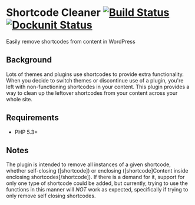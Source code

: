 # Shortcode Cleaner [![Build Status](https://travis-ci.org/cmmarslender/shortcode-cleaner.svg?branch=master)](https://travis-ci.org/cmmarslender/shortcode-cleaner) [![Dockunit Status](https://dockunit.io/svg/cmmarslender/shortcode-cleaner?master)](https://dockunit.io/projects/cmmarslender/shortcode-cleaner#master)

Easily remove shortcodes from content in WordPress

## Background
Lots of themes and plugins use shortcodes to provide extra functionality. When you decide to switch themes or discontinue
use of a plugin, you're left with non-functioning shortcodes in your content. This plugin provides a way to clean up
the leftover shortcodes from your content across your whole site.

## Requirements
* PHP 5.3+

## Notes
The plugin is intended to remove all instances of a given shortcode, whether self-closing ([shortcode]) or enclosing
([shortcode]Content inside enclosing shortcodes[/shortcode]). If there is a demand for it, support for only one type
of shortcode could be added, but currently, trying to use the functions in this manner will *NOT* work as expected,
specifically if trying to only remove self closing shortcodes.
